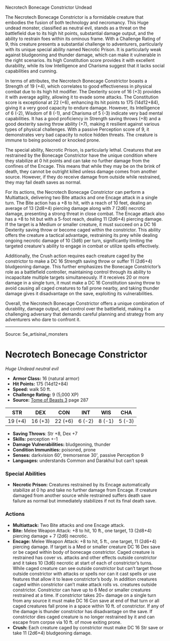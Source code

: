 <MonsterName/>Necrotech Bonecage Constrictor</MonsterName>
<CreatureType/>Undead</CreatureType>

<summary>The Necrotech Bonecage Constrictor is a formidable creature that embodies the fusion of both technology and necromancy. This Huge undead monster, classified as neutral evil, stands as a threat on the battlefield due to its high hit points, substantial damage output, and the ability to restrain foes within its ominous frame. With a Challenge Rating of 9, this creature presents a substantial challenge to adventurers, particularly with its unique special ability named Necrotic Prison. It is particularly weak against bludgeoning and thunder damage, which can make it vulnerable in the right scenarios. Its high Constitution score provides it with excellent durability, while its low Intelligence and Charisma suggest that it lacks social capabilities and cunning. </summary>

<detail>

In terms of attributes, the Necrotech Bonecage Constrictor boasts a Strength of 19 (+4), which correlates to good effectiveness in physical combat due to its high hit modifier. The Dexterity score of 16 (+3) provides it with average agility, allowing it to evade some attacks. The Constitution score is exceptional at 22 (+6), enhancing its hit points to 175 (14d12+84), giving it a very good capacity to endure damage. However, its Intelligence of 6 (-2), Wisdom of 8 (-1), and Charisma of 5 (-3) indicate very bad mental capabilities. It has a good proficiency in Strength saving throws (+8) and a good dexterity saving throw ability (+7), making it resilient against various types of physical challenges. With a passive Perception score of 9, it demonstrates very bad capacity to notice hidden threats. The creature is immune to being poisoned or knocked prone.

The special ability, Necrotic Prison, is particularly lethal. Creatures that are restrained by the Bonecage Constrictor have the unique condition where they stabilize at 0 hit points and can take no further damage from the confines of the Encage. This means that while they may be on the brink of death, they cannot be outright killed unless damage comes from another source. However, if they do receive damage from outside while restrained, they may fail death saves as normal.

For its actions, the Necrotech Bonecage Constrictor can perform a Multiattack, delivering two Bite attacks and one Encage attack in a single turn. The Bite action has a +8 to hit, with a reach of 10 feet, dealing an average of 13 (2d8+4) piercing damage along with 7 (2d6) necrotic damage, presenting a strong threat in close combat. The Encage attack also has a +8 to hit but with a 5-foot reach, dealing 11 (2d6+4) piercing damage. If the target is a Medium or smaller creature, it must succeed on a DC 16 Dexterity saving throw or become caged within the constrictor. This ability offers the creature a tactical advantage, restraining its prey while dealing ongoing necrotic damage of 10 (3d6) per turn, significantly limiting the targeted creature's ability to engage in combat or utilize spells effectively.

Additionally, the Crush action requires each creature caged by the constrictor to make a DC 16 Strength saving throw or suffer 11 (2d6+4) bludgeoning damage. This further emphasizes the Bonecage Constrictor’s role as a battlefield controller, maintaining control through its ability to incapacitate multiple targets simultaneously. If it receives 20 or more damage in a single turn, it must make a DC 16 Constitution saving throw to avoid causing all caged creatures to fall prone nearby, and taking thunder damage gives it disadvantage on the save, exploiting its vulnerabilities. 

Overall, the Necrotech Bonecage Constrictor offers a unique combination of durability, damage output, and control over the battlefield, making it a challenging adversary that demands careful planning and strategy from any adventurers who dare to confront it.</detail>



---

Source: 5e_artisinal_monsters

# Necrotech Bonecage Constrictor

*Huge* *Undead* *neutral evil*

- **Armor Class:** 16 (natural armor)
- **Hit Points:** 175 (14d12+84)
- **Speed:** walk 50 ft.
- **Challenge Rating:** 9 (5,000 XP)
- **Source:** [Tome of Beasts 3](https://koboldpress.com/kpstore/product/tome-of-beasts-3-for-5th-edition/) page 287

| STR | DEX | CON | INT | WIS | CHA |
| --- | --- | --- | --- | --- | --- |
| 19 (+4) | 16 (+3) | 22 (+6) | 6 (-2) | 8 (-1) | 5 (-3) |

- **Saving Throws**: Str +8, Dex +7
- **Skills:** perception +-1
- **Damage Vulnerabilities:** bludgeoning, thunder
- **Condition Immunities:** poisoned, prone
- **Senses:** darkvision 60', tremorsense 30', passive Perception 9
- **Languages:** understands Common and Darakhul but can’t speak

### Special Abilities

- **Necrotic Prison:** Creatures restrained by its Encage automatically stabilize at 0 hp and take no further damage from Encage. If creature damaged from another source while restrained suffers death save failure as normal but immediately stabilizes if not its final death save.

### Actions

- **Multiattack:** Two Bite attacks and one Encage attack.
- **Bite:** Melee Weapon Attack: +8 to hit, 10 ft., one target, 13 (2d8+4) piercing damage + 7 (2d6) necrotic.
- **Encage:** Melee Weapon Attack: +8 to hit, 5 ft., one target, 11 (2d6+4) piercing damage. If target is a Med or smaller creature DC 16 Dex save or be caged within body of bonecage constrictor. Caged creature is restrained has cover vs. attacks and other effects outside constrictor and it takes 10 (3d6) necrotic at start of each of constrictor’s turns. While caged creature can see outside constrictor but can’t target those outside constrictor with attacks or spells nor can it cast spells or use features that allow it to leave constrictor’s body. In addition creatures caged within constrictor can’t make attack rolls vs. creatures outside constrictor. Constrictor can have up to 6 Med or smaller creatures restrained at a time. If constrictor takes 20+ damage on a single turn from any source it must make DC 16 Con save at end of that turn or all caged creatures fall prone in a space within 10 ft. of constrictor. If any of the damage is thunder constrictor has disadvantage on the save. If constrictor dies caged creature is no longer restrained by it and can escape from corpse via 10 ft. of move exiting prone.
- **Crush:** Each creature caged by constrictor must make DC 16 Str save or take 11 (2d6+4) bludgeoning damage.





